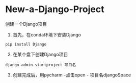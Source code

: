 # New-a-Django-Project
创建一个Django项目

1. 首先，在conda环境下安装Django
```
pip install Django
```

2. 在某个盘下创建Django项目
```
django-admin startproject 项目名
```

3. 创建完成后，用pycharm -点击open - 项目名djangoSpace

